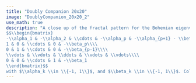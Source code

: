 ```yaml
---
title: "Doubly Companion 20x20"
image: "DoublyCompanion_20x20_2"
use_math: true
description: "A close up of the fractal pattern for the Bohemian eigenvalues of a sample of 50 million 20x20 $(p=19)$ doubly companion matrices:
$$\\begin{bmatrix}
-\\alpha_1 & -\\alpha_2 & \\cdots & -\\alpha_p & -\\alpha_{p+1} - \\beta_{p+1}\\\\
1 & 0 & \\cdots & 0 & -\\beta_p\\\\
0 & 1 & \\cdots & 0 & -\\beta_{p-1}\\\\
\\vdots & \\vdots & \\ddots & \\vdots & \\vdots\\\\
0 & 0 & \\cdots & 1 & -\\beta_1
\\end{bmatrix}$$
with $\\alpha_k \\in \\{-1, 1\\}$, and $\\beta_k \\in \\{-1, 1\\}$. Color represents the eigenvalue density and the plot is viewed on [0.95+1.10i, 1.05+1.20i]."
---
```

